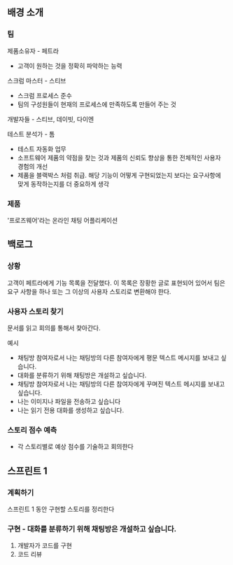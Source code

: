 ## 배경 소개
### 팀
제품소유자 - 페트라
- 고객이 원하는 것을 정확히 파악하는 능력

스크럼 마스터 - 스티브
- 스크럼 프로세스 준수
- 팀의 구성원들이 현재의 프로세스에 만족하도록 만들어 주는 것

개발자들 - 스티브, 데이빗, 다이엔

테스트 분석가 - 톰
- 테스트 자동화 업무
- 소프트웨어 제품의 약점을 찾는 것과 제품의 신뢰도 향상을 통한 전체적인 사용자 경험의 개선
- 제품을 블랙박스 처럼 취급. 해당 기능이 어떻게 구현되었는지 보다는 요구사항에 맞게 동작하는지를 더 중요하게 생각

### 제품
'프로즈웨어'라는 온라인 채팅 어플리케이션

## 백로그
### 상황
고객이 페트라에게 기능 목록을 전달했다. 이 목록은 장황한 글로 표현되어 있어서 팀은 요구 사항을 하나 또는 그 이상의 사용자 스토리로 변환해야 한다. 

### 사용자 스토리 찾기
문서를 읽고 회의를 통해서 찾아간다. 

예시
- 채팅방 참여자로서 나는 채팅방의 다른 참여자에게 평문 텍스트 메시지를 보내고 싶습니다. 
- 대화를 분류하기 위해 채팅방은 개설하고 싶습니다. 
- 채팅방 참여자로서 나는 채팅방의 다른 참여자에게 꾸며진 텍스트 메시지를 보내고 싶습니다. 
- 나는 이미지나 파일을 전송하고 싶습니다
- 나는 읽기 전용 대화를 생성하고 싶습니다. 

### 스토리 점수 예측
- 각 스토리별로 예상 점수를 기술하고 회의한다

## 스프린트 1
### 계획하기
스프린트 1 동안 구현할 스토리를 정리한다

### 구현 - 대화를 분류하기 위해 채팅방은 개설하고 싶습니다. 
1. 개발자가 코드를 구현
2. 코드 리뷰